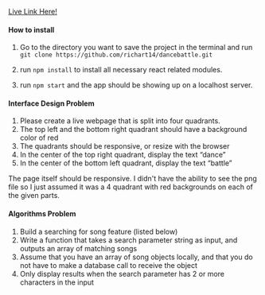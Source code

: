 
[Live Link Here!](https://fervent-archimedes-0444ce.netlify.com/)

#### How to install

1. Go to the directory you want to save the project in the terminal and run `git clone https://github.com/richart14/dancebattle.git`

2. run `npm install` to install all necessary react related modules. 

3. run `npm start` and the app should be showing up on a localhost server.

#### Interface Design Problem


1. Please create a live webpage that is split into four quadrants.
2. The top left and the bottom right quadrant should have a background color of red
3. The quadrants should be responsive, or resize with the browser
4. In the center of the top right quadrant, display the text “dance”
5. In the center of the bottom left quadrant, display the text “battle”

The page itself should be responsive. I didn't have the ability to see the png file so I just assumed it was a 4 quadrant with red backgrounds on each of the given parts.

#### Algorithms Problem

1. Build a searching for song feature (listed below)
2. Write a function that takes a search parameter string as input, and outputs an array of matching songs
3. Assume that you have an array of song objects locally, and that you do not have to make a database call to receive the object
4. Only display results when the search parameter has 2 or more characters in the input
